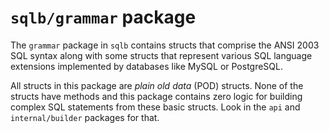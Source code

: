 # `sqlb/grammar` package

The `grammar` package in `sqlb` contains structs that comprise the ANSI 2003
SQL syntax along with some structs that represent various SQL language
extensions implemented by databases like MySQL or PostgreSQL.

All structs in this package are *plain old data* (POD) structs. None of the
structs have methods and this package contains zero logic for building complex
SQL statements from these basic structs. Look in the `api` and
`internal/builder` packages for that.
